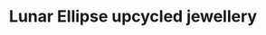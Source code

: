 ---
title: "Lunar Ellipse upcycled jewellery"
url: /niagara-falls/lunar-ellipse-upcycled-jewellery/
shop: jewelry
---